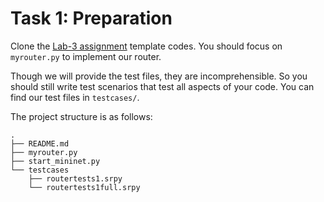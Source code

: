 # Task 1: Preparation

Clone the [Lab-3 assignment](https://classroom.github.com/a/9QvgOqHw) template codes. You should focus on `myrouter.py` to implement our router.

Though we will provide the test files, they are incomprehensible. So you should still write test scenarios that test all aspects of your code. You can find our test files in `testcases/`.

The project structure is as follows:

```
.
├── README.md
├── myrouter.py
├── start_mininet.py
└── testcases
    ├── routertests1.srpy
    └── routertests1full.srpy
```

